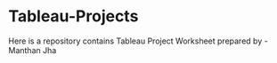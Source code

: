 # Tableau-Projects
Here is a repository contains Tableau Project Worksheet prepared by - Manthan Jha
